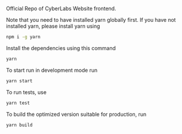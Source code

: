 Official Repo of CyberLabs Website frontend.


Note that you need to have installed yarn globally first. If you have not installed yarn, please install yarn using
```bash
npm i -g yarn
```

Install the dependencies using this command
```bash
yarn
```

To start run in development mode run
```bash
yarn start
```

To run tests, use
```bash
yarn test
```

To build the optimized version suitable for production, run
```bash
yarn build
```

